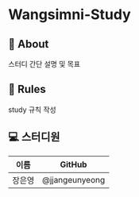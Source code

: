 # Wangsimni-Study

## 📑 About
스터디 간단 설명 및 목표

## 📌 Rules
study 규칙 작성

## 💻 스터디원
| 이름     | GitHub |
|:---:|:---:|
| 장은영 | @jjangeunyeong |
